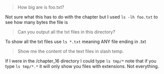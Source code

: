 > How big are is foo.txt?

Not sure what this has to do with the chapter but I used `ls -lh foo.txt` to see how many bytes the file is


> Can you output all the txt files in this directory?

To show all the txt files use `ls *.txt` meaning ANY file ending in .txt


> Show me the content of the text files in slash temp.

If I were in the /chapter_16 directory I could type `ls tmp/*` note that if you type `ls tmp/*.*` it will only show you files with extensions.  Not everything.



